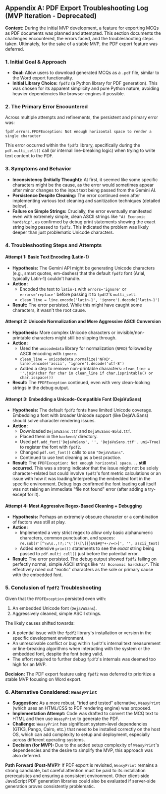 ## Appendix A: PDF Export Troubleshooting Log (MVP Iteration - Deprecated)

**Context:** During the initial MVP development, a feature for exporting MCQs as PDF documents was planned and attempted. This section documents the challenges encountered, the errors faced, and the troubleshooting steps taken. Ultimately, for the sake of a stable MVP, the PDF export feature was deferred.

### 1. Initial Goal & Approach

*   **Goal:** Allow users to download generated MCQs as a `.pdf` file, similar to the Word export functionality.
*   **Initial Library Choice:** `fpdf2` (a Python library for PDF generation). This was chosen for its apparent simplicity and pure Python nature, avoiding heavier dependencies like browser engines if possible.

### 2. The Primary Error Encountered

Across multiple attempts and refinements, the persistent and primary error was:
```
fpdf.errors.FPDFException: Not enough horizontal space to render a single character
```


This error occurred within the `fpdf2` library, specifically during the `pdf.multi_cell()` call (or internal line-breaking logic) when trying to write text content to the PDF.

### 3. Symptoms and Behavior

*   **Inconsistency (Initially Thought):** At first, it seemed like some specific characters might be the cause, as the error would sometimes appear after minor changes to the input text being passed from the Gemini AI.
*   **Persistence Despite Cleaning:** The error continued even after implementing various text cleaning and sanitization techniques (detailed below).
*   **Failure on Simple Strings:** Crucially, the error eventually manifested even with extremely simple, clean ASCII strings like `"A) Economic hardship"`, as confirmed by debug print statements showing the exact string being passed to `fpdf2`. This indicated the problem was likely deeper than just problematic Unicode characters.

### 4. Troubleshooting Steps and Attempts

#### Attempt 1: Basic Text Encoding (Latin-1)

*   **Hypothesis:** The Gemini API might be generating Unicode characters (e.g., smart quotes, em-dashes) that the default `fpdf2` font (Arial, typically Latin-1) couldn't handle.
*   **Action:**
    *   Encoded the text to `latin-1` with `errors='ignore'` or `errors='replace'` before passing it to `fpdf2`'s `multi_cell`.
    *   `clean_line = line.encode('latin-1', 'ignore').decode('latin-1')`
*   **Result:** The error persisted. While this might have caught some characters, it wasn't the root cause.

#### Attempt 2: Unicode Normalization and More Aggressive ASCII Conversion

*   **Hypothesis:** More complex Unicode characters or invisible/non-printable characters might still be slipping through.
*   **Action:**
    *   Used the `unicodedata` library for normalization (`NFKD`) followed by ASCII encoding with `ignore`.
    *   `clean_line = unicodedata.normalize('NFKD', line).encode('ascii', 'ignore').decode('utf-8')`
    *   Added a step to remove non-printable characters: `clean_line = ''.join(char for char in clean_line if char.isprintable() or char.isspace())`
*   **Result:** The `FPDFException` continued, even with very clean-looking strings in the debug output.

#### Attempt 3: Embedding a Unicode-Compatible Font (DejaVuSans)

*   **Hypothesis:** The default `fpdf2` fonts have limited Unicode coverage. Embedding a font with broader Unicode support (like DejaVuSans) should solve character rendering issues.
*   **Action:**
    *   Downloaded `DejaVuSans.ttf` and `DejaVuSans-Bold.ttf`.
    *   Placed them in the `backend/` directory.
    *   Used `pdf.add_font('DejaVuSans', '', 'DejaVuSans.ttf', uni=True)` to register the font with `fpdf2`.
    *   Changed `pdf.set_font()` calls to use `"DejaVuSans"`.
    *   Continued to use text cleaning as a best practice.
*   **Result:** The `FPDFException: Not enough horizontal space...` **still occurred**. This was a strong indicator that the issue might not be solely character-related but could involve `fpdf2`'s font metric calculations or an issue with how it was loading/interpreting the embedded font in the specific environment. Debug logs confirmed the font loading call itself was not raising an immediate "file not found" error (after adding a try-except for it).

#### Attempt 4: Most Aggressive Regex-Based Cleaning + Debugging

*   **Hypothesis:** Perhaps an extremely obscure character or a combination of factors was still at play.
*   **Action:**
    *   Implemented a very strict regex to allow only basic alphanumeric characters, common punctuation, and spaces: `re.sub(r'[^\w\s.,!?;:"\'()\[\]{}&%$#@*+-/=<>]', '', ascii_text)`
    *   Added extensive `print()` statements to see the *exact* string being passed to `pdf.multi_cell()` just before the potential error.
*   **Result:** The error persisted. The debug output showed `fpdf2` failing on perfectly normal, simple ASCII strings like `"A) Economic hardship"`. This effectively ruled out "exotic" characters as the sole or primary cause with the embedded font.

### 5. Conclusion of `fpdf2` Troubleshooting

Given that the `FPDFException` persisted even with:
1.  An embedded Unicode font (`DejaVuSans`).
2.  Aggressively cleaned, simple ASCII strings.

The likely causes shifted towards:
*   A potential issue with the `fpdf2` library's installation or version in the specific development environment.
*   An unresolvable conflict or bug within `fpdf2`'s internal text measurement or line-breaking algorithms when interacting with the system or the embedded font, despite the font being valid.
*   The effort required to further debug `fpdf2`'s internals was deemed too high for an MVP.

**Decision:** The PDF export feature using `fpdf2` was deferred to prioritize a stable MVP focusing on Word export.

### 6. Alternative Considered: `WeasyPrint`

*   **Suggestion:** As a more robust, "tried and tested" alternative, `WeasyPrint` (which uses an HTML/CSS to PDF rendering engine) was proposed.
*   **Implementation Attempt:** Code was drafted to convert the MCQ text to HTML and then use `WeasyPrint` to generate the PDF.
*   **Challenge:** `WeasyPrint` has significant system-level dependencies (GTK3, Pango, Cairo, etc.) that need to be installed correctly on the host OS, which can add complexity to setup and deployment, especially across different operating systems.
*   **Decision (for MVP):** Due to the added setup complexity of `WeasyPrint`'s dependencies and the desire to simplify the MVP, this approach was also deferred.

**Path Forward (Post-MVP):** If PDF export is revisited, `WeasyPrint` remains a strong candidate, but careful attention must be paid to its installation prerequisites and ensuring a consistent environment. Other client-side JavaScript PDF generation libraries could also be evaluated if server-side generation proves consistently problematic.